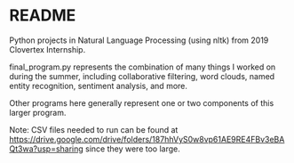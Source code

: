 # README
Python projects in Natural Language Processing (using nltk) from 2019 Clovertex Internship.

final_program.py represents the combination of many things I worked on during the summer,
including collaborative filtering, word clouds, named entity recognition, sentiment analysis, and more.

Other programs here generally represent one or two components of this larger program.

Note: CSV files needed to run can be found at https://drive.google.com/drive/folders/187hhVyS0w8vp61AE9RE4FBv3eBAQt3wa?usp=sharing since they were too large.
